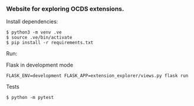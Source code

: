 ### Website for exploring OCDS extensions.

Install dependencies:

```
$ python3 -m venv .ve
$ source .ve/bin/activate
$ pip install -r requirements.txt
```


Run:

Flask in development mode
```
FLASK_ENV=development FLASK_APP=extension_explorer/views.py flask run
```

Tests
```
$ python -m pytest
```
